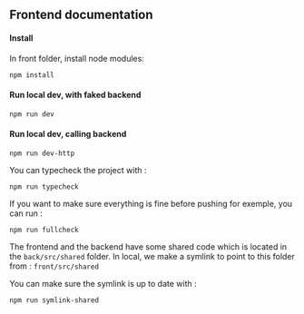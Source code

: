 ## Frontend documentation

#### Install

In front folder, install node modules:
```shell
npm install
```

#### Run local dev, with faked backend
```shell
npm run dev
```

#### Run local dev, calling backend
```shell
npm run dev-http
```

You can typecheck the project with :
```shell
npm run typecheck
```

If you want to make sure everything is fine before pushing for exemple, you can run :
```shell
npm run fullcheck
```


The frontend and the backend have some shared code which is located in the `back/src/shared` folder.
In local, we make a symlink to point to this folder from : `front/src/shared`

You can make sure the symlink is up to date with :
```shell
npm run symlink-shared
```



